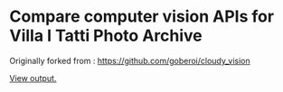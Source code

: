
# Compare computer vision APIs for Villa I Tatti Photo Archive 

Originally forked from : https://github.com/goberoi/cloudy_vision

[View output.](https://lklic.github.io/compare_vision/output/output.html)

